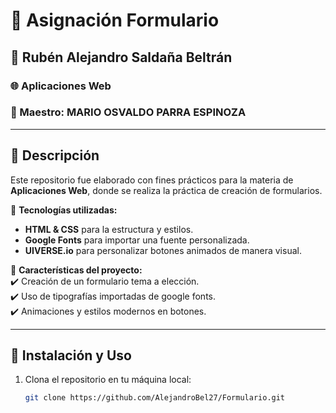 # 📝 Asignación Formulario  
## 👤 Rubén Alejandro Saldaña Beltrán  
### 🌐 Aplicaciones Web  
### 👤 Maestro: MARIO OSVALDO PARRA ESPINOZA 

---

## 📌 Descripción  
Este repositorio fue elaborado con fines prácticos para la materia de **Aplicaciones Web**, donde se realiza la práctica de creación de formularios.  

📌 **Tecnologías utilizadas:**  
- **HTML & CSS** para la estructura y estilos.  
- **Google Fonts** para importar una fuente personalizada.  
- **UIVERSE.io** para personalizar botones animados de manera visual.  

📌 **Características del proyecto:**  
✔️ Creación de un formulario tema a elección.  
✔️ Uso de tipografías importadas de google fonts.  
✔️ Animaciones y estilos modernos en botones.  

---

## 🚀 Instalación y Uso  
1. Clona el repositorio en tu máquina local:  
   ```sh
   git clone https://github.com/AlejandroBel27/Formulario.git

